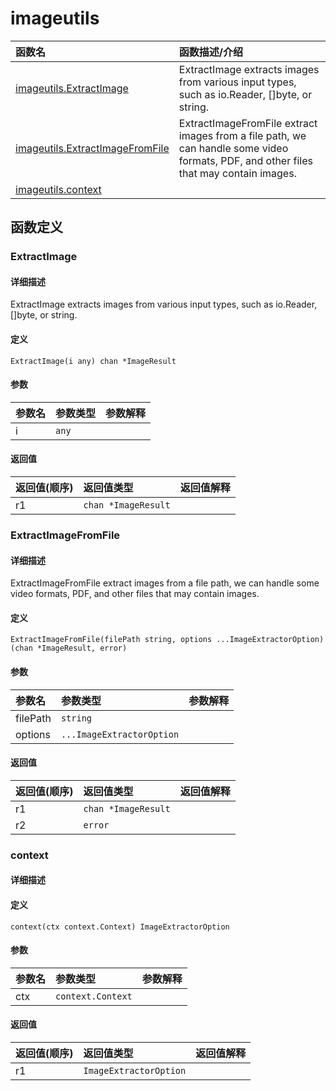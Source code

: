 # imageutils

|函数名|函数描述/介绍|
|:------|:--------|
| [imageutils.ExtractImage](#extractimage) |ExtractImage extracts images from various input types, such as io.Reader, []byte, or string. |
| [imageutils.ExtractImageFromFile](#extractimagefromfile) |ExtractImageFromFile extract images from a file path, we can handle some video formats, PDF, and other files that may contain images. |
| [imageutils.context](#context) ||


## 函数定义
### ExtractImage

#### 详细描述
ExtractImage extracts images from various input types, such as io.Reader, []byte, or string.


#### 定义

`ExtractImage(i any) chan *ImageResult`

#### 参数
|参数名|参数类型|参数解释|
|:-----------|:---------- |:-----------|
| i | `any` |   |

#### 返回值
|返回值(顺序)|返回值类型|返回值解释|
|:-----------|:---------- |:-----------|
| r1 | `chan *ImageResult` |   |


### ExtractImageFromFile

#### 详细描述
ExtractImageFromFile extract images from a file path,
we can handle some video formats, PDF, and other files that may contain images.


#### 定义

`ExtractImageFromFile(filePath string, options ...ImageExtractorOption) (chan *ImageResult, error)`

#### 参数
|参数名|参数类型|参数解释|
|:-----------|:---------- |:-----------|
| filePath | `string` |   |
| options | `...ImageExtractorOption` |   |

#### 返回值
|返回值(顺序)|返回值类型|返回值解释|
|:-----------|:---------- |:-----------|
| r1 | `chan *ImageResult` |   |
| r2 | `error` |   |


### context

#### 详细描述


#### 定义

`context(ctx context.Context) ImageExtractorOption`

#### 参数
|参数名|参数类型|参数解释|
|:-----------|:---------- |:-----------|
| ctx | `context.Context` |   |

#### 返回值
|返回值(顺序)|返回值类型|返回值解释|
|:-----------|:---------- |:-----------|
| r1 | `ImageExtractorOption` |   |


